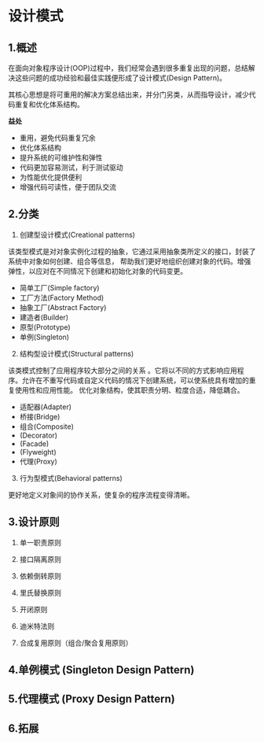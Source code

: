 # 设计模式

## 1.概述
  在面向对象程序设计(OOP)过程中，我们经常会遇到很多重复出现的问题，总结解决这些问题的成功经验和最佳实践便形成了设计模式(Design Pattern)。
  
  其核心思想是将可重用的解决方案总结出来，并分门另类，从而指导设计，减少代码重复和优化体系结构。
  
  **益处**
- 重用，避免代码重复冗余
- 优化体系结构
- 提升系统的可维护性和弹性
- 代码更加容易测试，利于测试驱动
- 为性能优化提供便利
- 增强代码可读性，便于团队交流


## 2.分类

1. 创建型设计模式(Creational patterns)

该类型模式是对对象实例化过程的抽象，它通过采用抽象类所定义的接口，封装了系统中对象如何创建、组合等信息，
帮助我们更好地组织创建对象的代码。增强弹性，以应对在不同情况下创建和初始化对象的代码变更。

- 简单工厂(Simple factory)
- 工厂方法(Factory Method)
- 抽象工厂(Abstract Factory)
- 建造者(Builder)
- 原型(Prototype)
- 单例(Singleton)

2. 结构型设计模式(Structural patterns)

该类模式控制了应用程序较大部分之间的关系 。它将以不同的方式影响应用程序。允许在不重写代码或自定义代码的情况下创建系统，可以使系统具有增加的重复使用性和应用性能。
优化对象结构，使其职责分明、粒度合适，降低耦合。

- 适配器(Adapter)
- 桥接(Bridge)
- 组合(Composite)
- (Decorator)
- (Facade)
- (Flyweight)
- 代理(Proxy)

3. 行为型模式(Behavioral patterns)

更好地定义对象间的协作关系，使复杂的程序流程变得清晰。

## 3.设计原则

1. 单一职责原则

2. 接口隔离原则

3. 依赖倒转原则

4. 里氏替换原则

5. 开闭原则

6. 迪米特法则

7. 合成复用原则（组合/聚合复用原则）


## 4.单例模式 (Singleton Design Pattern)

## 5.代理模式 (Proxy Design Pattern)

## 6.拓展